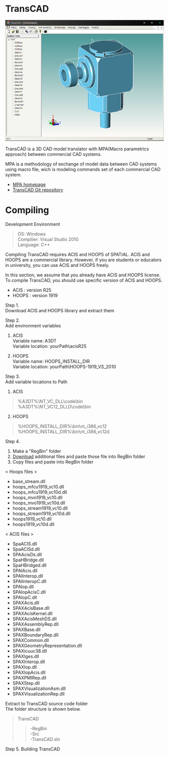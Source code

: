 # TransCAD
![TransCAD](./img/TransCAD.png)

TransCAD is a 3D CAD model translator with MPA(Macro parametrics approach) between commercial CAD systems.

MPA is a methodology of exchange of model data between CAD systems using macro file, wich is modeling commands set of each commercial CAD system.

* [MPA homepage](http://macro-parametrics.org/)
* [TransCAD Git repository](https://github.com/Macro-parametrics/TransCAD)

# Compiling
Development Environment
>OS: Windows  
>Compilier: Visual Studio 2010  
>Language: C++  

Compiling TransCAD requires ACIS and HOOPS of SPATIAL.
ACIS and HOOPS are a commercial library. However, if you are students or educators in university, you can use ACIS and HOOPS freely.

In this section, we assume that you already have ACIS and HOOPS license.
To compile TransCAD, you should use specific version of ACIS and HOOPS.
* ACIS : version R25
* HOOPS : version 1919

Step 1.  
Download ACIS and HOOPS library and extract them

Step 2.  
Add environment variables
1. ACIS  
Variable name: A3DT  
Variable location: yourPath\acisR25

2. HOOPS  
Variable name: HOOPS_INSTALL_DIR  
Variable location: yourPath\HOOPS-1919_VS_2010

Step 3.  
Add variable locations to Path  
1. ACIS  
>%A3DT%\NT_VC_DLL\code\bin  
>%A3DT%\NT_VC12_DLLD\code\bin

2. HOOPS  
>%HOOPS_INSTALL_DIR%\bin\nt_i386_vc12  
>%HOOPS_INSTALL_DIR%\bin\nt_i386_vc12d

Step 4.
1. Make a "RegBin" folder
2. [Download](https://drive.google.com/drive/folders/1iva5vPoeQD-UxPmxVsCZVrgDkP8xZQOv?usp=sharing) additional files and paste those file into RegBin folder
3. Copy files and paste into RegBin folder

< Hoops files >
- base_stream.dll
- hoops_mfcu1919_vc10.dll
- hoops_mfcu1919_vc10d.dll
- hoops_mvo1919_vc10.dll
- hoops_mvo1919_vc10d.dll
- hoops_stream1919_vc10.dll
- hoops_stream1919_vc10d.dll
- hoops1919_vc10.dll
- hoops1919_vc10d.dll

< ACIS files >
- SpaACIS.dll
- SpaACISd.dll
- SPAAcisDs.dll
- SpaHBridge.dll
- SpaHBridged.dll
- SPAIAcis.dll
- SPAIInterop.dll
- SPAIInteropC.dll
- SPAIop.dll
- SPAIopAcisC.dll
- SPAIopC.dll
- SPAXAcis.dll
- SPAXAcisBase.dll
- SPAXAcisKernel.dll
- SPAXAcisMeshDS.dll
- SPAXAssemblyRep.dll
- SPAXBase.dll
- SPAXBoundaryRep.dll
- SPAXCommon.dll
- SPAXGeometryRepresentation.dll
- SPAXicuuc38.dll
- SPAXIges.dll
- SPAXInterop.dll
- SPAXIop.dll
- SPAXIopAcis.dll
- SPAXPMIRep.dll
- SPAXStep.dll
- SPAXVisualizationAsm.dll
- SPAXVisualizationRep.dll


Extract to TransCAD source code folder  
The folder structure is shown below.  
>TransCAD
>>-RegBin  
>>-Src  
>>-TransCAD.sln  

Step 5.
Building TransCAD
